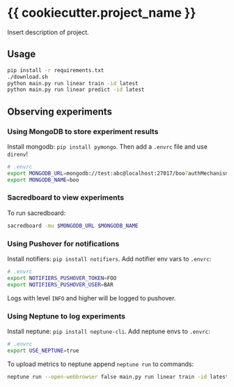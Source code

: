 # {{ cookiecutter.project_name }}

Insert description of project.

## Usage

```bash
pip install -r requirements.txt
./download.sh
python main.py run linear train -id latest
python main.py run linear predict -id latest
```

## Observing experiments

### Using MongoDB to store experiment results

Install mongodb: `pip install pymongo`. Then add a `.envrc` file and use `direnv`!

```bash
# .envrc
export MONGODB_URL=mongodb://test:abc@localhost:27017/boo?authMechanism=SCRAM-SHA-1
export MONGODB_NAME=boo
```

### Sacredboard to view experiments

To run sacredboard:

```bash
sacredboard -mu $MONGODB_URL $MONGODB_NAME
```

### Using Pushover for notifications

Install notifiers: `pip install notifiers`. Add notifier env vars to `.envrc`:

```bash
# .envrc
export NOTIFIERS_PUSHOVER_TOKEN=FOO
export NOTIFIERS_PUSHOVER_USER=BAR
```

Logs with level `INFO` and higher will be logged to pushover.

### Using Neptune to log experiments

Install neptune: `pip install neptune-cli`. Add neptune envs to `.envrc`:

```bash
# .envrc
export USE_NEPTUNE=true
```

To upload metrics to neptune append `neptune run` to commands:

```bash
neptune run --open-webbrowser false main.py run linear train -id latest
```
